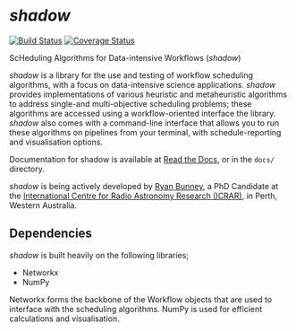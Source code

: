 # _shadow_
[![Build Status](https://travis-ci.com/myxie/shadow.svg?branch=master)](https://travis-ci.com/myxie/shadow)
[![Coverage Status](https://coveralls.io/repos/github/myxie/shadow/badge.svg?branch=master)](https://coveralls.io/github/myxie/shadow?branch=master)

ScHeduling Algorithms for Data-intensive Workflows (_shadow_)

_shadow_ is a library for the use and testing of workflow scheduling algorithms, with a focus on data-intensive science applications. _shadow_ provides implementations of various heuristic and metaheuristic algorithms to address single-and multi-objective scheduling problems; these algorithms are accessed using a workflow-oriented interface the library.
_shadow_ also comes with a command-line interface that allows you to run these algorithms on pipelines from your terminal, with schedule-reporting and visualisation options. 

Documentation for shadow is available at [Read the Docs](https://shadowscheduling.readthedocs.io/), or in the `docs/` directory.

_shadow_ is being actively developed by [Ryan Bunney](https://www.icrar.org/people/rbunney/), a PhD Candidate at the [International Centre for Radio Astronomy Research (ICRAR)](https://www.icrar.org/), in Perth, Western Australia. 

## Dependencies 

_shadow_ is built heavily on the following libraries;
 
* Networkx
* NumPy

Networkx forms the backbone of the Workflow objects that are used to interface with the scheduling algorithms. NumPy is used for efficient calculations and visualisation. 

